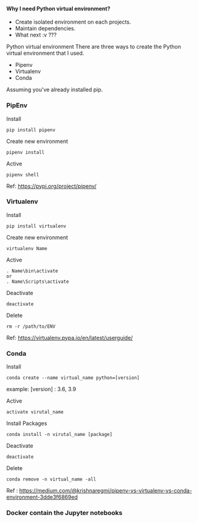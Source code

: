 #### Why I need Python virtual environment?
* Create isolated environment on each projects.
* Maintain dependencies.
* What next :v ???

Python virtual environment
There are three ways to create the Python virtual environment that I used.
* Pipenv
* Virtualenv
* Conda

Assuming you've already installed pip.

### PipEnv

Install
```
pip install pipenv
```
Create new environment
```
pipenv install
```
Active
```
pipenv shell
```
Ref: https://pypi.org/project/pipenv/


### Virtualenv

Install
```
pip install virtualenv
```
Create new environment
```
virtualenv Name
```
Active
```
. Name\bin\activate
or
. Name\Scripts\activate
```
Deactivate
```
deactivate
```
Delete
```
rm -r /path/to/ENV
```
Ref: https://virtualenv.pypa.io/en/latest/userguide/

### Conda

Install
```
conda create --name virtual_name python=[version]
```
example: [version] : 3.6, 3.9

Active
```
activate virutal_name
```

Install Packages
```
conda install -n virutal_name [package]
```

Deactivate
```
deactivate
```

Delete
```
conda remove -n virtual_name -all
```

Ref : https://medium.com/@krishnaregmi/pipenv-vs-virtualenv-vs-conda-environment-3dde3f6869ed


### Docker contain the Jupyter notebooks
